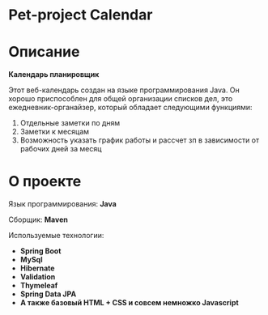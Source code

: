 # Pet-project Calendar

# Описание
**Календарь планировщик**

Этот веб-календарь создан на языке программирования Java. Он хорошо приспособлен для общей организации списков дел, это ежедневник-органайзер, который обладает следующими функциями:
1) Отдельные заметки по дням
2) Заметки к месяцам 
3) Возможность указать график работы и рассчет зп в зависимости от рабочих дней за месяц


# О проекте
Язык программирования: **Java**

Сборщик: **Maven**

Используемые технологии:

- **Spring Boot**
- **MySql**
- **Hibernate**
- **Validation**
- **Thymeleaf**
- **Spring Data JPA**
- **А также базовый HTML + CSS и совсем немножко Javascript**
